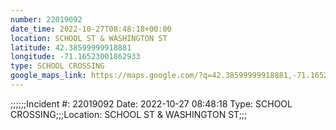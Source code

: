 ```yaml
---
number: 22019092
date_time: 2022-10-27T08:48:18+00:00
location: SCHOOL ST & WASHINGTON ST
latitude: 42.38599999918881
longitude: -71.16523001862933
type: SCHOOL CROSSING
google_maps_link: https://maps.google.com/?q=42.38599999918881,-71.16523001862933
---
```


;;;;;;Incident #: 22019092  Date: 2022-10-27 08:48:18   Type: SCHOOL CROSSING;;;Location: SCHOOL ST & WASHINGTON ST;;;
